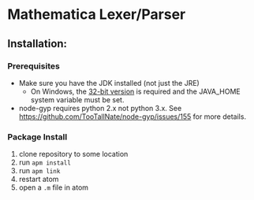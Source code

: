 # Mathematica Lexer/Parser

## Installation:

### Prerequisites
- Make sure you have the JDK installed (not just the JRE)
	- On Windows, the [32-bit version](http://download.oracle.com/otn-pub/java/jdk/8u144-b01/090f390dda5b47b9b721c7dfaa008135/jdk-8u144-windows-i586.exe) is required and the JAVA_HOME system variable must be set. 
- node-gyp requires python 2.x not python 3.x. See https://github.com/TooTallNate/node-gyp/issues/155 for more details.

### Package Install
1. clone repository to some location
2. run `apm install`
3. run `apm link`
4. restart atom
5. open a `.m` file in atom
